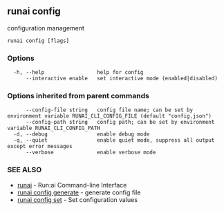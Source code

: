 ## runai config

configuration management

```
runai config [flags]
```

### Options

```
  -h, --help                 help for config
      --interactive enable   set interactive mode (enabled|disabled)
```

### Options inherited from parent commands

```
      --config-file string   config file name; can be set by environment variable RUNAI_CLI_CONFIG_FILE (default "config.json")
      --config-path string   config path; can be set by environment variable RUNAI_CLI_CONFIG_PATH
  -d, --debug                enable debug mode
  -q, --quiet                enable quiet mode, suppress all output except error messages
      --verbose              enable verbose mode
```

### SEE ALSO

* [runai](runai.md)	 - Run:ai Command-line Interface
* [runai config generate](runai_config_generate.md)	 - generate config file
* [runai config set](runai_config_set.md)	 - Set configuration values

